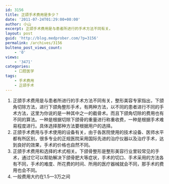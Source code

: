 ```yaml
---
id: 3156
title: 正颌手术费用是多少？
date: '2011-07-24T01:29:00+00:00'
author: 小山
excerpt: 正颌手术费用是与患者所进行的手术方法不同有关，
layout: post
guid: 'http://blog.medprober.com/?p=3156'
permalink: /archives/3156
bulteno_post_views_count:
    - '0'
views:
    - '3471'
categories:
    - 口腔医学
tags:
    - 手术费用
    - 正颌手术
---
```


1. 正颌手术费用是与患者所进行的手术方法不同有关，整形美容专家指出，下颌角切除方法，进行下颌角整形手术，有两种方法，以不同的患者进行不同的手术方法，这里为你说的是一种其中之一的截骨术。而且下颌角切除的费用也有不同的算法。一种是根据切除下颌骨的重量进行称重收费，一种是根据手术难易程度进行。具体选择那种方法要根据用户的选择。
2. 正颌手术费用与手术使用的设备有关，由于各医院使用的技术设备、医师水平都有所区别，很多专业的正规医院采用国际先进的治疗仪器以及治疗手术，达到良好的效果，手术的价格也自然不同。
3. 正颌手术费用和选择的术式相关。下颌骨整形是整形美容行业里较常见的手术，通过它可以帮助解决下颌骨肥大等症状，手术的切口、手术采用的方法各有不同，手术的难度、所花费的时间、所用的医疗器械就会不同，那手术的费用也会不同。
4. 一般费用大约在1.5—3万之间